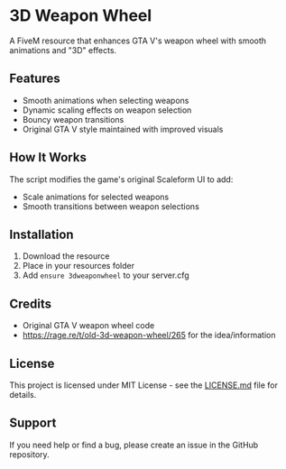 # 3D Weapon Wheel
A FiveM resource that enhances GTA V's weapon wheel with smooth animations and "3D" effects.

## Features
- Smooth animations when selecting weapons
- Dynamic scaling effects on weapon selection
- Bouncy weapon transitions 
- Original GTA V style maintained with improved visuals

## How It Works
The script modifies the game's original Scaleform UI to add:
- Scale animations for selected weapons
- Smooth transitions between weapon selections


## Installation
1. Download the resource
2. Place in your resources folder
3. Add `ensure 3dweaponwheel` to your server.cfg

## Credits
- Original GTA V weapon wheel code
- https://rage.re/t/old-3d-weapon-wheel/265 for the idea/information

## License
This project is licensed under MIT License - see the [LICENSE.md](LICENSE) file for details.

## Support
If you need help or find a bug, please create an issue in the GitHub repository.
